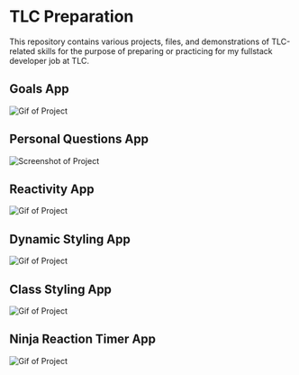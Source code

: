 # TLC Preparation
This repository contains various projects, files, and demonstrations of TLC-related skills for the purpose of preparing or practicing for my fullstack developer job at TLC.

## Goals App
![Gif of Project](https://github.com/elliottthomlison/TLC-Preparation/blob/master/Vue/Goal%20App%20(JavaScript%20Edition)/recording.gif?raw=true)

## Personal Questions App
![Screenshot of Project](https://github.com/elliottthomlison/TLC-Preparation/blob/master/Vue/Personal%20Questions%20App/projectImage.png?raw=true) 

## Reactivity App
![Gif of Project](https://github.com/elliottthomlison/TLC-Preparation/blob/master/Vue/Reactivity%20App/recording.gif?raw=true)

## Dynamic Styling App
![Gif of Project](https://github.com/elliottthomlison/TLC-Preparation/blob/master/Vue/Dynamic%20Styling%20App/recording.gif?raw=true)

## Class Styling App
![Gif of Project](https://github.com/elliottthomlison/TLC-Preparation/blob/master/Vue/Vue%20Styling%20App/recording.gif?raw=true)

## Ninja Reaction Timer App
![Gif of Project](https://github.com/elliottthomlison/TLC-Preparation/blob/master/Vue/Vue%20Styling%20App/recording.gif?raw=true)
